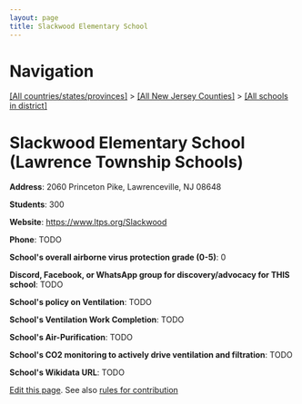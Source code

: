```yaml
---
layout: page
title: Slackwood Elementary School
---
```

# Navigation

[[All countries/states/provinces]](../../../..) > [[All New Jersey Counties]](../../..) > [[All schools in district]](..)

# Slackwood Elementary School (Lawrence Township Schools)

**Address**: 2060 Princeton Pike, Lawrenceville, NJ 08648

**Students**: 300

**Website**: <https://www.ltps.org/Slackwood>

**Phone**: TODO

**School's overall airborne virus protection grade (0-5)**: 0

**Discord, Facebook, or WhatsApp group for discovery/advocacy for THIS school**: TODO

**School's policy on Ventilation**: TODO

**School's Ventilation Work Completion**: TODO

**School's Air-Purification**: TODO

**School's CO2 monitoring to actively drive ventilation and filtration**: TODO

**School's Wikidata URL**: TODO


[Edit this page](https://github.com/ventilate-schools/NJ/edit/main/./Mercer/Lawrence_Township_Schools/Slackwood_Elementary_School.md). See also [rules for contribution](../../../contribution-rules/)